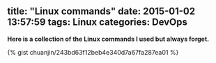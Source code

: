 title: "Linux commands"
date: 2015-01-02 13:57:59
tags: Linux
categories: DevOps
---

**Here is a collection of the Linux commands I used but always forget.**

{% gist chuanjin/243bd63f12beb4e340d7a67fa287ea01 %}
